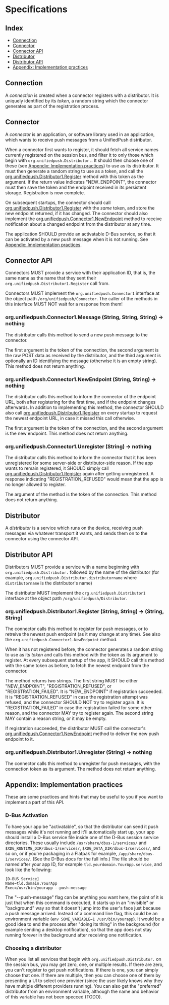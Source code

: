 # Specifications

## Index

* [Connection](#connection)
* [Connector](#connector)
* [Connector API](#connector-API)
* [Distributor](#distributor)
* [Distributor API](#distributor-api)
* [Appendix: Implementation practices](#appendix-implementation-practices)

## Connection

A *connection* is created when a connector registers with a distributor. It is uniquely identified by its *token*, a random string which the connector generates as part of the registration process.

## Connector

A *connector* is an application, or software library used in an application, which wants to receive push messages from a UnifiedPush distributor.

When a connector first wants to register, it should fetch all service names currently registered on the session bus, and filter it to only those which begin with `org.unifiedpush.Distributor.`. It should then choose one of these (see [Appendix: Implementation practices](#appendix-implementation-practices)) to use as its distributor. It must then generate a random string to use as a token, and call the [org.unifiedpush.Distributor1.Register](#orgunifiedpushdistributor1register-string--string-string) method with this token as the argument. If the return value indicates "NEW_ENDPOINT", the connector must then save the token and the endpoint received in its persistent storage. Registration is now complete.

On subsequent startups, the connector should call [org.unifiedpush.Distributor1.Register](#orgunifiedpushdistributor1register-string--string-string) with the *same* token, and store the new endpoint returned, if it has changed. The connector should also implement the [org.unifiedpush.Connector1.NewEndpoint](#orgunifiedpushconnector1newendpoint-string-string--nothing) method to receive notification about a changed endpoint from the distributor at any time.

The application SHOULD provide an activatable D-Bus service, so that it can be activated by a new push message when it is not running. See [Appendix: Implementation practices](#appendix-implementation-practices).

## Connector API

Connectors MUST provide a service with their application ID, that is, the same name as the name that they sent their `org.unifiedpush.Distributor1.Register` call from.

Connectors MUST implement the `org.unifiedpush.Connector1` interface at the object path `/org/unifiedpush/Connector`. The caller of the methods in this interface MUST NOT wait for a response from them!

### org.unifiedpush.Connector1.Message (String, String, String) → nothing

The distributor calls this method to send a new push message to the connector.

The first argument is the token of the connection, the second argument is the raw POST data as received by the distributor, and the third argument is optionally an ID identifying the message (otherwise it is an empty string). This method does not return anything.

### org.unifiedpush.Connector1.NewEndpoint (String, String) → nothing

The distributor calls this method to inform the connector of the endpoint URL, both after registering for the first time, and if the endpoint changes afterwards. In addition to implementing this method, the connector SHOULD also call [org.unifiedpush.Distributor1.Register](#orgunifiedpushdistributor1register-string--string-string) on every startup to request the newest endpoint URL, in case it missed this call otherwise.

The first argument is the token of the connection, and the second argument is the new endpoint. This method does not return anything.

### org.unifiedpush.Connector1.Unregister (String) → nothing

The distributor calls this method to inform the connector that it has been unregistered for some server-side or distributor-side reason. If the app wants to remain registered, it SHOULD simply call [org.unifiedpush.Distributor1.Register](#orgunifiedpushdistributor1register-string--string-string) again after getting unregistered. A response indicating "REGISTRATION_REFUSED" would mean that the app is no longer allowed to register.

The argument of the method is the token of the connection. This method does not return anything.

## Distributor

A *distributor* is a service which runs on the device, receiving push messages via whatever transport it wants, and sends them on to the connector using the connector API.

## Distributor API

Distributors MUST provide a service with a name beginning with `org.unifiedpush.Distributor.` followed by the name of the distributor (for example, `org.unifiedpush.Distributor.distributorname` where `distributorname` is the distributor's name)

The distributor MUST implement the `org.unifiedpush.Distributor1` interface at the object path `/org/unifiedpush/Distributor`.

### org.unifiedpush.Distributor1.Register (String, String) → (String, String)

The connector calls this method to register for push messages, or to retreive the newest push endpoint (as it may change at any time). See also the `org.unifiedpush.Connector1.NewEndpoint` method.

When it has not registered before, the connector generates a random string to use as its *token* and calls this method with the token as its argument to register. At every subsequent startup of the app, it SHOULD call this method with the same token as before, to fetch the newest endpoint from the connector.

The method returns two strings. The first string MUST be either "NEW_ENDPOINT", "REGISTRATION_REFUSED", or "REGISTRATION_FAILED". It is "NEW_ENDPOINT" if registration succeeded. It is "REGISTRATION_REFUSED" in case the registration attempt was refused, and the connector SHOULD NOT try to register again. It is "REGISTRATION_FAILED" in case the registration failed for some other reason, and the connector MAY try to register again. The second string MAY contain a reason string, or it may be empty.

If registration succeeded, the distributor MUST call the connector's [org.unifiedpush.Connector1.NewEndpoint](#orgunifiedpushconnector1newendpoint-string-string--nothing) method to deliver the new push endpoint to it.

### org.unifiedpush.Distributor1.Unregister (String) → nothing

The connector calls this method to unregister for push messages, with the connection token as its argument. The method does not return anything.

## Appendix: Implementation practices

These are some practices and hints that may be useful to you if you want to implement a part of this API.

### D-Bus Activation

To have your app be "activatable", so that the distributor can send it push messages while it's not running and it'll automatically start up, your app should install a D-Bus service file inside one of the D-Bus session service directories. These usually include `/usr/share/dbus-1/services/` and `$XDG_RUNTIME_DIR/dbus-1/services/`, `$XDG_DATA_DIR/dbus-1/services/`, and so on, or if you're packaging in a Flatpak for example, `/app/share/dbus-1/services/`. (See the D-Bus docs for the full info.) The file should be named after your app ID, for example `tld.yourdomain.YourApp.service`, and look like the following:

```
[D-BUS Service]
Name=tld.domain.YourApp
Exec=/usr/bin/yourapp --push-message
```

The "--push-message" flag can be anything you want here, the point of it is just that when this command is executed, it starts up in an "invisible" or "background" way so that it doesn't jump into the user's face just because a push message arrived. Instead of a command line flag, this could be an environment variable (`env SOME_VARIABLE=1 /usr/bin/yourapp`). It would be a good idea to end the process after "doing its thing" in the background (for example sending a desktop notification), so that the app does not stay running forever in the background after receiving one notification.

### Choosing a distributor

When you list all services that begin with `org.unifiedpush.Distributor.` on the session bus, you may get zero, one, or multiple results. If there are zero, you can't register to get push notifications. If there is one, you can simply choose that one. If there are multiple, then you can choose one of them by presenting a UI to select one provider (since the user likely knows why they have multiple different providers running). You can also get the "preferred" distributor from an environment variable, although the name and behavior of this variable has not been specced (TODO).

